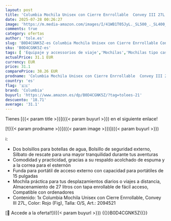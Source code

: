 ```yaml
---
layout: post
title: 'Columbia Mochila Unisex con Cierre Enrrollable  Convey III 27L'
date: 2025-07-28 00:26:27
image: 'https://m.media-amazon.com/images/I/41WB1T05JyL._SL500_._SL400_.jpg'
comments: true
category: ofertas
author: 'tole.es'
slug: 'B0D4CGNK5Z-es Columbia Mochila Unisex con Cierre Enrrollable Convey III 27L'
sku: 'B0D4CGNK5Z-es'
tags: [ 'Equipaje y accessorios de viaje','Mochilas','Mochilas tipo casual','Moda','columbia','mochila','unisex','🇪🇸', ]
actualPrice: 31.1 EUR
currency: EUR
price: 31.1
comparePrice: 38.26 EUR
prodname: 'Columbia Mochila Unisex con Cierre Enrrollable  Convey III 27L'
country: 'es'
flag: '🇪🇸'
brand: 'Columbia'
buyurl: 'https://www.amazon.es/dp/B0D4CGNK5Z/?tag=tolees-21'
descuento: '18.71'
average: '31.1'
---
```


Tienes [{{< param title >}}]({{< param buyurl >}}) en el siguiente enlace!

[![{{< param prodname >}}]({{< param image >}})]({{< param buyurl >}})

ℹ️:

- Dos bolsillos para botellas de agua, Bolsillo de seguridad externo, Silbato de rescate para una mayor tranquilidad durante tus aventuras
- Comodidad y practicidad, gracias a su respaldo acolchado de espuma y a la correa para el esternón
- Funda para portátil de acceso externo con capacidad para portátiles de 15 pulgadas
- Mochila práctica para tus desplazamientos diarios o viajes a distancia, Almacenamiento de 27 litros con tapa enrollable de fácil acceso, Compatible con ordenadores
- Contenido: 1x Columbia Mochila Unisex con Cierre Enrrollable, Convey III 27L, Color: Rojo (Fig), Talla: O/S, Art.: 2094521

[🛒 Accede a la oferta!!]({{< param buyurl >}})
{{<world>}}B0D4CGNK5Z{{</world>}}
